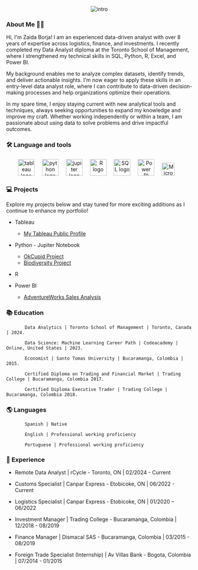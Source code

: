 <div align="center">


![intro](https://github.com/zborja1/photo/blob/main/Zaida%20Borja%20(1).png)


<div align="left">
           
### About Me 👩‍💻

Hi, I'm Zaida Borja! I am an experienced data-driven analyst with over 8 years of expertise across logistics, finance, and investments. I recently completed my Data Analyst diploma at the Toronto School of Management, where I strengthened my technical skills in SQL, Python, R, Excel, and Power BI.

My background enables me to analyze complex datasets, identify trends, and deliver actionable insights. I'm now eager to apply these skills in an entry-level data analyst role, where I can contribute to data-driven decision-making processes and help organizations optimize their operations.

In my spare time, I enjoy staying current with new analytical tools and techniques, always seeking opportunities to expand my knowledge and improve my craft. Whether working independently or within a team, I am passionate about using data to solve problems and drive impactful outcomes.

### 🛠 Language and tools 

###
<div align="center">
<img src="https://1000logos.net/wp-content/uploads/2022/03/Tableau-Logo.jpg" height="45" alt="tableau logo"  />
<img width="12" />

<img src="https://download.logo.wine/logo/Python_(programming_language)/Python_(programming_language)-Logo.wine.png" height="45" alt="python logo"  />
<img width="12" />

<img src="https://cdn.icon-icons.com/icons2/2699/PNG/512/jupyter_logo_icon_169453.png" height="45" alt="jupiter logo"  />
<img width="12" />

<img src="https://cdn4.iconfinder.com/data/icons/logos-and-brands/512/285_R_Project_logo-512.png" height="45" alt="R logo"  />
<img width="12" />

<img src="https://1000logos.net/wp-content/uploads/2020/08/MySQL-Logo.png" height="45" alt="SQL logo"  />
<img width="12" />

<img src="https://logohistory.net/wp-content/uploads/2023/05/Power-BI-Symbol.png" height="45" alt="Power BI logo"  />
<img width="12" />

<img src="https://encrypted-tbn0.gstatic.com/images?q=tbn:ANd9GcRKqbHZLagnQdkt_YzWUXPL-q0VLtt82o6J0Q&usqp=CAU" height="35" alt="Microsof logo"  />
<img width="12" />

</div>

###

<h3 align="left">💻  Projects </h3>

Explore my projects below and stay tuned for more exciting additions as I continue to enhance my portfolio!



* Tableau
  - [My Tableau Public Profile](https://public.tableau.com/app/profile/zaida.borja/vizzes)

* Python - Jupiter Notebook
  - [OkCupid Project](https://github.com/zborja1/OkCupid_Project/blob/main/OkCupid_project.ipynb)
  - [Biodiversity Project](https://github.com/zborja1/Biodiversity_Project/blob/main/Biodiversity_Project.ipynb)
 
* R
* Power BI
  - [AdventureWorks Sales Analysis](https://github.com/zborja1/Sales-Analysis---Power-Bi/blob/main/AdventureWorks%2C%20Sales%20-%20zaida%20borja.pdf)




### 📚 Education 

           Data Analytics | Toronto School of Management | Toronto, Canada | 2024.

           Data Science: Machine Learning Career Path | Codeacademy | Online, United States | 2023.
           
           Economist | Santo Tomas University | Bucaramanga, Colombia | 2015.

           Certified Diploma on Trading and Financial Market | Trading College | Bucaramanga, Colombia 2017.

           Certified Diploma Executive Trader | Trading College | Bucaramanga, Colombia 2018.


###

<h3 align="left">🌎 Languages </h3>

           Spanish | Native

           English | Professional working proficiency 	
           
           Portuguese | Professional working proficiency
           
###
<h3 align="left">📑 Experience </h3>

* Remote Data Analyst | rCycle - Toronto, ON | 02/2024 - Current

* Customs Specialist | Canpar Express - Etobicoke, ON | 06/2022 - Current

* Logistics Specialist | Canpar Express - Etobicoke, ON | 01/2020 – 06/2022

* Investment Manager | Trading College - Bucaramanga, Colombia | 12/2018 - 08/2019

* Finance Manager | Dismacal SAS - Bucaramanga, Colombia | 03/2015 - 08/2019

* Foreign Trade Specialist (Internship) | Av Villas Bank - Bogota, Colombia | 07/2014 - 01/2015



